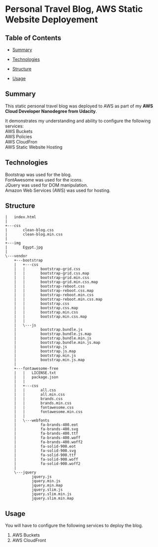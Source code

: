 # Personal Travel Blog, AWS Static Website Deployement


## Table of Contents

* [Summary](#Summary)

* [Technologies](#Technologies)

* [Structure](#Structure)

* [Usage](#usage)

## Summary

This static personal travel blog was deployed to AWS as part of my **AWS Cloud Developer Nanodegree from Udacity**.

It demonstrates my understanding and ability to configure the following services:  
AWS Buckets  
AWS Policies  
AWS CloudFron  
AWS Static Website Hosting

## Technologies

Bootstrap was used for the blog.  
FontAwesome was used for the icons.  
JQuery was used for DOM manipulation.  
Amazon Web Services (AWS) was used for hosting.



## Structure 
```
|   index.html
|
+---css
|       clean-blog.css
|       clean-blog.min.css
|
+---img
|       Egypt.jpg
|
\---vendor
    +---bootstrap
    |   +---css
    |   |       bootstrap-grid.css
    |   |       bootstrap-grid.css.map
    |   |       bootstrap-grid.min.css
    |   |       bootstrap-grid.min.css.map
    |   |       bootstrap-reboot.css
    |   |       bootstrap-reboot.css.map
    |   |       bootstrap-reboot.min.css
    |   |       bootstrap-reboot.min.css.map
    |   |       bootstrap.css
    |   |       bootstrap.css.map
    |   |       bootstrap.min.css
    |   |       bootstrap.min.css.map
    |   |
    |   \---js
    |           bootstrap.bundle.js
    |           bootstrap.bundle.js.map
    |           bootstrap.bundle.min.js
    |           bootstrap.bundle.min.js.map
    |           bootstrap.js
    |           bootstrap.js.map
    |           bootstrap.min.js
    |           bootstrap.min.js.map
    |
    +---fontawesome-free
    |   |   LICENSE.txt
    |   |   package.json
    |   |
    |   +---css
    |   |       all.css
    |   |       all.min.css
    |   |       brands.css
    |   |       brands.min.css
    |   |       fontawesome.css
    |   |       fontawesome.min.css
    |   |
    |   \---webfonts
    |           fa-brands-400.eot
    |           fa-brands-400.svg
    |           fa-brands-400.ttf
    |           fa-brands-400.woff
    |           fa-brands-400.woff2
    |           fa-solid-900.eot
    |           fa-solid-900.svg
    |           fa-solid-900.ttf
    |           fa-solid-900.woff
    |           fa-solid-900.woff2
    |
    \---jquery
            jquery.js
            jquery.min.js
            jquery.min.map
            jquery.slim.js
            jquery.slim.min.js
            jquery.slim.min.map
```


## Usage

You will have to configure the following services to deploy the blog.  

1. AWS Buckets
2. AWS CloudFront


